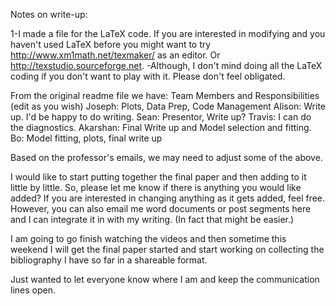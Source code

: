 Notes on write-up:

1-I made a file for the LaTeX code.  If you are interested in modifying and you haven't used LaTeX before you might want to try http://www.xm1math.net/texmaker/ as an editor. Or http://texstudio.sourceforge.net.
  -Although, I don't mind doing all the LaTeX coding if you don't want to play with it.  Please don't feel obligated.
  
From the original readme file we have:
Team Members and Responsibilities (edit as you wish)
    Joseph: Plots, Data Prep, Code Management
    Alison: Write up. I'd be happy to do writing.
    Sean: Presentor, Write up?
    Travis: I can do the diagnostics.
    Akarshan: Final Write up and Model selection and fitting.
    Bo: Model fitting, plots, final write up

Based on the professor's emails, we may need to adjust some of the above.

I would like to start putting together the final paper and then adding to it little by little. So, please let me know if there is anything you would like added? If you are interested in changing anything as it gets added, feel free.  However, you can also email me word documents or post segments here and I can integrate it in with my writing.  (In fact that might be easier.)

I am going to go finish watching the videos and then sometime this weekend I will get the final paper started and start working on collecting the bibliography I have so far in a shareable format.

Just wanted to let everyone know where I am and keep the communication lines open.
